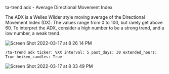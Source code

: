 ta-trend adx - Average Directional Movement Index

The ADX is a Welles Wilder style moving average of the Directional Movement Index (DX). The values range from 0 to 100, but rarely get above 60. To interpret the ADX, consider a high number to be a strong trend, and a low number, a weak trend.

![Screen Shot 2022-03-17 at 8 26 14 PM](https://user-images.githubusercontent.com/85772166/158931978-360ae8f4-387b-4f1f-a6f7-64ae8a5302ee.png)

```
/ta-trend adx ticker: VXX interval: 5 past_days: 30 extended_hours: True heiken_candles: True
```

![Screen Shot 2022-03-17 at 8 33 49 PM](https://user-images.githubusercontent.com/85772166/158932765-9e55bd4b-077a-493a-b385-f08c266cb76e.png)
